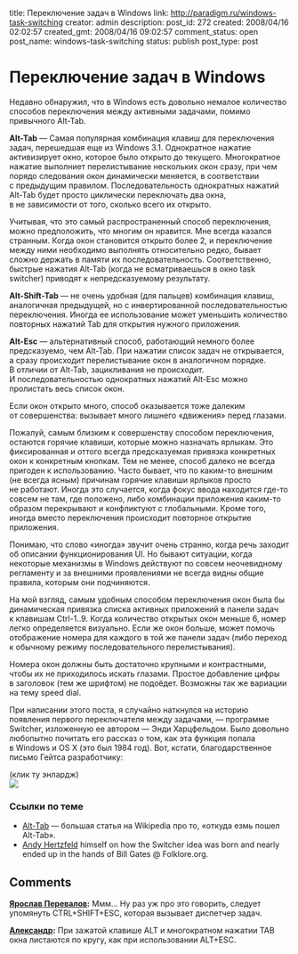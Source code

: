 title: Переключение задач в Windows
link: http://paradigm.ru/windows-task-switching
creator: admin
description: 
post_id: 272
created: 2008/04/16 02:02:57
created_gmt: 2008/04/16 09:02:57
comment_status: open
post_name: windows-task-switching
status: publish
post_type: post

# Переключение задач в Windows

Недавно обнаружил, что в Windows есть довольно немалое количество способов переключения между активными задачами, помимо привычного Alt-Tab.

**Alt-Tab** — Самая популярная комбинация клавиш для переключения задач, перешедшая еще из Windows 3.1. Однократное нажатие активизирует окно, которое было открыто до текущего. Многократное нажатие выполниет перелистывание нескольких окон сразу, при чем порядо следования окон динамически меняется, в соответствии с предыдущим правилом. Последовательность однократных нажатий Alt-Tab будет просто циклически переключать два окна, в не зависимости от того, сколько всего их открыто.

Учитывая, что это самый распространенный способ переключения, можно предположить, что многим он нравится. Мне всегда казался странным. Когда окон становится открыто более 2, и переключение между ними необходимо выполнять относительно редко, бывает сложно держать в памяти их последовательность. Соответственно, быстрые нажатия Alt-Tab (когда не всматриваешься в окно task switcher) приводят к непредсказуемому результату.

**Alt-Shift-Tab** — не очень удобная (для пальцев) комбинация клавиш, аналогичная предыдущей, но с инвертированной последовательностью переключения. Иногда ее использование может уменьшить количество повторных нажатий Tab для открытия нужного приложения.

**Alt-Esc** — альтернативный способ, работающий немного более предсказуемо, чем Alt-Tab. При нажатии список задач не открывается, а сразу происходит перелистывание окон в аналогичном порядке. В отличии от Alt-Tab, зацикливания не происходит. И последовательностью однократных нажатий Alt-Esc можно пролистать весь список окон.

Если окон открыто много, способ оказывается тоже далеким от совершенства: вызывает много лишнего «движения» перед глазами.

Пожалуй, самым близким к совершенству способом переключения, остаются горячие клавиши, которые можно назначать ярлыкам. Это фиксированная и оттого всегда предсказуемая привязка конкретных окон к конкретным кнопкам. Тем не менее, способ далеко не всегда пригоден к использованию. Часто бывает, что по каким-то внешним (не всегда ясным) причинам горячие клавиши ярлыков просто не работают. Иногда это случается, когда фокус ввода находится где-то совсем не там, где положено, либо комбинации приложения каким-то образом перекрывают и конфликтуют с глобальными. Кроме того, иногда вместо переключения происходит повторное открытие приложения.

Понимаю, что слово «иногда» звучит очень странно, когда речь заходит об описании функционирования UI. Но бывают ситуации, когда некоторые механизмы в Windows действуют по совсем неочевидному регламенту и за внешними проявлениями не всегда видны общие правила, которым они подчиняются.

На мой взгляд, самым удобным способом переключения окон была бы динамическая привязка списка активных приложений в панели задач к клавишам Ctrl-1..9. Когда количество открытых окон меньше 6, номер легко определяется визуально. Если же окон больше, может помочь отображение номера для каждого в той же панели задач (либо переход к обычному режиму последовательного перелистывания).

Номера окон должны быть достаточно крупными и контрастными, чтобы их не приходилось искать глазами. Простое добавление цифры в заголовок (тем же шрифтом) не подоёдет. Возможны так же вариации на тему speed dial.

При написании этого поста, я случайно наткнулся на историю появления первого переключателя между задачами, — программе Switcher, изложенную ее автором — Энди Харцфельдом. Было довольно любопытно почитать его рассказ о том, как эта функция попала в Windows и OS X (это был 1984 год). Вот, кстати, благодарственное письмо Гейтса разработчику: 

(клик ту энлардж)  
[![](/;-\)/2008/04/gates_letter-preview.jpg)](http://paradigm.ru/;-\)/2008/04/gates_letter.jpg)

### Ссылки по теме

  * [Alt-Tab](http://en.wikipedia.org/wiki/Alt-Tab) — большая статья на Wikipedia про то, «откуда езмь пошел Alt-Tab».
  * [Andy Hertzfeld](http://b23.ru/kdt) himself on how the Switcher idea was born and nearly ended up in the hands of Bill Gates @ Folklore.org.

## Comments

**[Ярослав Перевалов](#3497 "2008/10/17 13:34:58"):** Ммм... Ну раз уж про это говорить, следует упомянуть CTRL+SHIFT+ESC, которая вызывает диспетчер задач.

**[Александр](#63280 "2012/02/01 16:33:50"):** При зажатой клавише ALT и многократном нажатии TAB окна листаются по кругу, как при использовании ALT+ESC.


